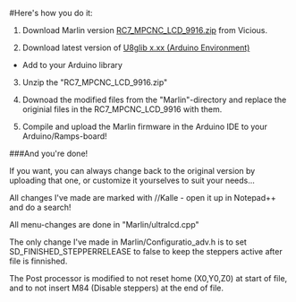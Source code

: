 #Here's how you do it:

1. Download Marlin version [RC7_MPCNC_LCD_9916.zip](http://www.vicious1.com/wp-content/uploads/2015/12/RC7_MPCNC_LCD_9916.zip) from Vicious.

2. Download latest version of [U8glib x.xx (Arduino Environment)](https://code.google.com/archive/p/u8glib/downloads)
  * Add to your Arduino library

3. Unzip the "RC7_MPCNC_LCD_9916.zip"

4. Downoad the modified files from the "Marlin"-directory and replace the originial files in the RC7_MPCNC_LCD_9916 with them.

5. Compile and upload the Marlin firmware in the Arduino IDE to your Arduino/Ramps-board!

###And you're done!


If you want, you can always change back to the original version by uploading that one, or customize it yourselves to suit your needs...

All changes I've made are marked with //Kalle - open it up in Notepad++ and do a search!

All menu-changes are done in "Marlin/ultralcd.cpp"

The only change I've made in Marlin/Configuratio_adv.h is to set SD_FINISHED_STEPPERRELEASE to false to keep the steppers active after file is finnished.

The Post processor is modified to not reset home (X0,Y0,Z0) at start of file, and to not insert M84 (Disable steppers) at the end of file.